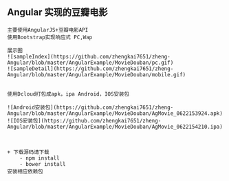 ## Angular 实现的豆瓣电影

	主要使用AngularJS+豆瓣电影API
	使用Bootstrap实现响应式 PC,Wap

	展示图
	![sampleIndex](https://github.com/zhengkai7651/zheng-Angular/blob/master/AngularExample/MovieDouban/pc.gif)
	![sampleDetail](https://github.com/zhengkai7651/zheng-Angular/blob/master/AngularExample/MovieDouban/mobile.gif)

	
	使用Dcloud打包成apk，ipa Android，IOS安装包
	
	![Android安装包](https://github.com/zhengkai7651/zheng-Angular/blob/master/AngularExample/MovieDouban/AgMovie_0622153924.apk)
	![IOS安装包](https://github.com/zhengkai7651/zheng-Angular/blob/master/AngularExample/MovieDouban/AgMovie_0622154210.ipa)

	
	
	+ 下载源码请下载
		- npm install
		- bower install
	安装相应依赖包